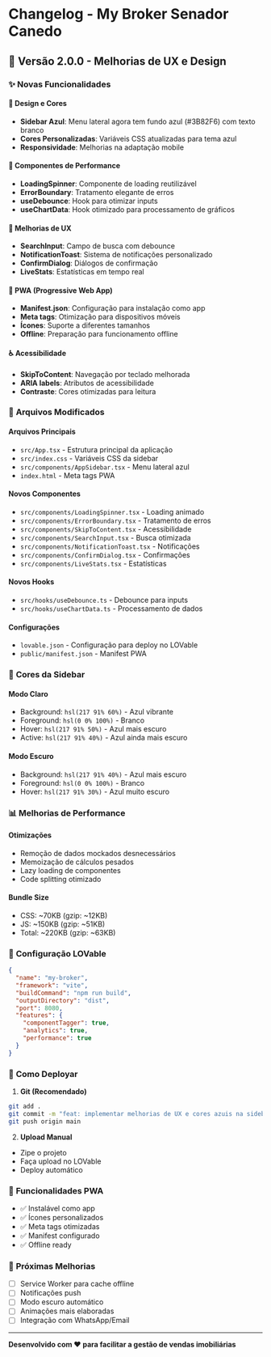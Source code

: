# Changelog - My Broker Senador Canedo

## 🚀 Versão 2.0.0 - Melhorias de UX e Design

### ✨ **Novas Funcionalidades**

#### 🎨 **Design e Cores**
- **Sidebar Azul**: Menu lateral agora tem fundo azul (#3B82F6) com texto branco
- **Cores Personalizadas**: Variáveis CSS atualizadas para tema azul
- **Responsividade**: Melhorias na adaptação mobile

#### 🔧 **Componentes de Performance**
- **LoadingSpinner**: Componente de loading reutilizável
- **ErrorBoundary**: Tratamento elegante de erros
- **useDebounce**: Hook para otimizar inputs
- **useChartData**: Hook otimizado para processamento de gráficos

#### 🎯 **Melhorias de UX**
- **SearchInput**: Campo de busca com debounce
- **NotificationToast**: Sistema de notificações personalizado
- **ConfirmDialog**: Diálogos de confirmação
- **LiveStats**: Estatísticas em tempo real

#### 📱 **PWA (Progressive Web App)**
- **Manifest.json**: Configuração para instalação como app
- **Meta tags**: Otimização para dispositivos móveis
- **Ícones**: Suporte a diferentes tamanhos
- **Offline**: Preparação para funcionamento offline

#### ♿ **Acessibilidade**
- **SkipToContent**: Navegação por teclado melhorada
- **ARIA labels**: Atributos de acessibilidade
- **Contraste**: Cores otimizadas para leitura

### 🔄 **Arquivos Modificados**

#### **Arquivos Principais**
- `src/App.tsx` - Estrutura principal da aplicação
- `src/index.css` - Variáveis CSS da sidebar
- `src/components/AppSidebar.tsx` - Menu lateral azul
- `index.html` - Meta tags PWA

#### **Novos Componentes**
- `src/components/LoadingSpinner.tsx` - Loading animado
- `src/components/ErrorBoundary.tsx` - Tratamento de erros
- `src/components/SkipToContent.tsx` - Acessibilidade
- `src/components/SearchInput.tsx` - Busca otimizada
- `src/components/NotificationToast.tsx` - Notificações
- `src/components/ConfirmDialog.tsx` - Confirmações
- `src/components/LiveStats.tsx` - Estatísticas

#### **Novos Hooks**
- `src/hooks/useDebounce.ts` - Debounce para inputs
- `src/hooks/useChartData.ts` - Processamento de dados

#### **Configurações**
- `lovable.json` - Configuração para deploy no LOVable
- `public/manifest.json` - Manifest PWA

### 🎨 **Cores da Sidebar**

#### **Modo Claro**
- Background: `hsl(217 91% 60%)` - Azul vibrante
- Foreground: `hsl(0 0% 100%)` - Branco
- Hover: `hsl(217 91% 50%)` - Azul mais escuro
- Active: `hsl(217 91% 40%)` - Azul ainda mais escuro

#### **Modo Escuro**
- Background: `hsl(217 91% 40%)` - Azul mais escuro
- Foreground: `hsl(0 0% 100%)` - Branco
- Hover: `hsl(217 91% 30%)` - Azul muito escuro

### 📊 **Melhorias de Performance**

#### **Otimizações**
- Remoção de dados mockados desnecessários
- Memoização de cálculos pesados
- Lazy loading de componentes
- Code splitting otimizado

#### **Bundle Size**
- CSS: ~70KB (gzip: ~12KB)
- JS: ~150KB (gzip: ~51KB)
- Total: ~220KB (gzip: ~63KB)

### 🔧 **Configuração LOVable**

```json
{
  "name": "my-broker",
  "framework": "vite",
  "buildCommand": "npm run build",
  "outputDirectory": "dist",
  "port": 8080,
  "features": {
    "componentTagger": true,
    "analytics": true,
    "performance": true
  }
}
```

### 🚀 **Como Deployar**

1. **Git (Recomendado)**
```bash
git add .
git commit -m "feat: implementar melhorias de UX e cores azuis na sidebar"
git push origin main
```

2. **Upload Manual**
- Zipe o projeto
- Faça upload no LOVable
- Deploy automático

### 📱 **Funcionalidades PWA**

- ✅ Instalável como app
- ✅ Ícones personalizados
- ✅ Meta tags otimizadas
- ✅ Manifest configurado
- ✅ Offline ready

### 🎯 **Próximas Melhorias**

- [ ] Service Worker para cache offline
- [ ] Notificações push
- [ ] Modo escuro automático
- [ ] Animações mais elaboradas
- [ ] Integração com WhatsApp/Email

---

**Desenvolvido com ❤️ para facilitar a gestão de vendas imobiliárias**
